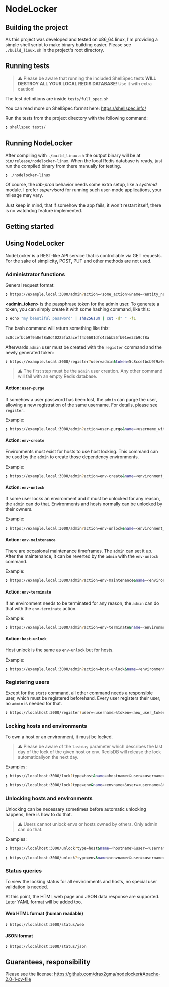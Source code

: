 # NodeLocker

## Building the project

As this project was developed and tested on x86_64 linux, I'm providing a simple shell script to make binary building easier. Please see `./build_linux.sh` in the project's root directory.

## Running tests

> ⚠️ Please be aware that running the included ShellSpec tests **WILL DESTROY ALL YOUR LOCAL REDIS DATABASE**!
> Use it with extra caution!

The test definitions are inside `tests/full_spec.sh`

You can read more on ShellSpec format here: https://shellspec.info/

Run the tests from the project directory with the following command:

```bash
❯ shellspec tests/
```

## Running NodeLocker

After compiling with `./build_linux.sh` the output binary will be at `bin/release/nodelocker-linux`. When the local Redis database is ready, just run the compiled binary from there manually for testing.

```bash
❯ ./nodelocker-linux
```

Of course, the _lab-prod_ behavior needs some extra setup, like a _systemd_ module. I prefer _supervisord_ for running such user-mode applications, your mileage may vary.

Just keep in mind, that if somehow the app fails, it won't restart itself, there is no watchdog feature implemented.

## Getting started

## Using NodeLocker

NodeLocker is a REST-like API service that is controllable via GET requests. For the sake of simplicity, POST, PUT and other methods are not used.

### Administrator functions

General request format:

```bash
❯ https://example.local:3000/admin?action=<some_action>&name=<entity_name>&token=<admin_token>
```

**<admin_token>** is the passphrase token for the admin user. To generate a token, you can simply create it with some hashing command, like this:

```bash
❯ echo "my beautiful password" | sha256sum | cut -d" " -f1
```

The bash command will return something like this:

```bash
5c8ccefbcb9f9a0ef8a8d40225fa2aceff4d6601dfc43bbb55fb01ee33b9cf8a
```

Afterwards `admin` user must be created with the `register` command and the newly generated token:

```bash
❯ https://example.local:3000/register?user=admin&token=5c8ccefbcb9f9a0ef8a8d40225fa2aceff4d6601dfc43bbb55fb01ee33b9cf8a
```

> ⚠️ The first step must be the `admin` user creation. Any other command will fail with an empty Redis database.

#### Action: `user-purge`

If somehow a user password has been lost, the `admin` can purge the user, allowing a new registration of the same username. For details, please see `register`.

Example:

```bash
❯ https://example.local:3000/admin?action=user-purge&name=<username_with_forgotten_pass>&token=<admin_token>
```

#### Action: `env-create`

Environments must exist for hosts to use host locking. This command can be used by the `admin` to create those dependency environments.

Example:

```bash
❯ https://example.local:3000/admin?action=env-create&name=<environment_name>&token=<admin_token>
```

#### Action: `env-unlock`

If some user locks an environment and it must be unlocked for any reason, the `admin` can do that. Environments and hosts normally can be unlocked by their owners.

Example:

```bash
❯ https://example.local:3000/admin?action=env-unlock&name=<environment_name>&token=<admin_token>
```

#### Action: `env-maintenance`

There are occasional maintenance timeframes. The `admin` can set it up. After the maintenance, it can be reverted by the `admin` with the `env-unlock` command.

Example:

```bash
❯ https://example.local:3000/admin?action=env-maintenance&name=<environment_name>&token=<admin_token>
```

#### Action: `env-terminate`

If an environment needs to be terminated for any reason, the `admin` can do that with the `env-terminate` action.

Example:

```bash
❯ https://example.local:3000/admin?action=env-terminate&name=<environment_name>&token=<admin_token>
```

#### Action: `host-unlock`

Host unlock is the same as `env-unlock` but for hosts.

Example:

```bash
❯ https://example.local:3000/admin?action=host-unlock&name=<environment_name>&token=<admin_token>
```

### Registering users

Except for the `stats` command, all other command needs a responsible user, which must be registered beforehand. Every user registers their user, no `admin` is needed for that.

```bash
❯ https://localhost:3000/register?user=<username>&token=<new_user_token>
```

### Locking hosts and environments

To own a host or an environment, it must be locked.

> ⚠️ Please be aware of the `lastday` parameter which describes the last day of the lock of the given host or env. RedisDB will release the lock automaticallyon the next day.

Examples:

```bash
❯ https://localhost:3000/lock?type=host&name=<hostname>&user=<username>&token=<user_token>&lastday=<expire_day>

❯ https://localhost:3000/lock?type=env&name=<envname>&user=<username>&token=<user_token>&lastday=<expore_day>
```

### Unlocking hosts and environments

Unlocking can be necessary sometimes before automatic unlocking happens, here is how to do that.

> ⚠️ Users cannot unlock envs or hosts owned by others. Only admin can do that.

Examples:

```bash
❯ https://localhost:3000/unlock?type=host&name=<hostname>&user=<username>&token=<user_token>

❯ https://localhost:3000/unlock?type=env&name=<envname>&user=<username>&token=<user_token>
```

### Status queries

To view the locking status for all environments and hosts, no special user validation is needed.

At this point, the HTML web page and JSON data response are supported.
Later YAML format will be added too.

#### Web HTML format (human readable)

```bash
❯ https://localhost:3000/status/web
```

#### JSON format

```bash
❯ https://localhost:3000/status/json
```

## Guarantees, responsibility

Please see the license:
https://github.com/drax2gma/nodelocker#Apache-2.0-1-ov-file

